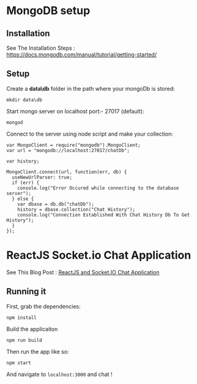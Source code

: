# MongoDB setup

## Installation

See The Installation Steps : https://docs.mongodb.com/manual/tutorial/getting-started/

## Setup

Create a **data\db** folder in the path where your mongoDb is stored:
	
	mkdir data\db


Start mongo server on localhost port:- 27017 (default):
    
    mongod


Connect to the server using node script and make your collection:
	
	var MongoClient = require("mongodb").MongoClient;
	var url = "mongodb://localhost:27017/chatDb";

	var history;

	MongoClient.connect(url, function(err, db) {
	  useNewUrlParser: true;
	  if (err) {
	    console.log("Error Occured while connecting to the database server");
	  } else {
	    var dbase = db.db("chatDb");
	    history = dbase.collection("Chat History");
	    console.log("Connection Established With Chat History Db To Get History");
	  }
	});


# ReactJS Socket.io Chat Application

See This Blog Post : [ReactJS and Socket.IO Chat Application](http://danialk.github.io/blog/2013/06/16/reactjs-and-socket-dot-io-chat-application/)

## Running it

First, grab the dependencies:

    npm install

Build the applicaiton
	
	npm run build

Then run the app like so:

    npm start

And navigate to `localhost:3000` and chat !
